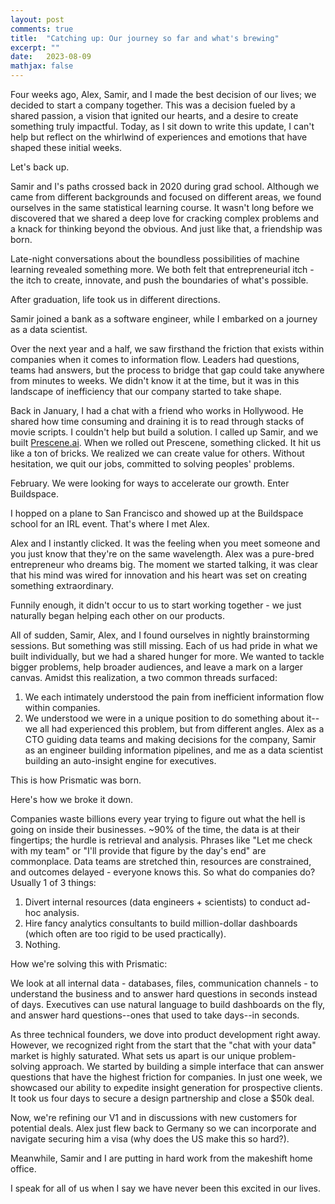 ```yaml
---
layout: post
comments: true
title:  "Catching up: Our journey so far and what's brewing"
excerpt: ""
date:   2023-08-09
mathjax: false
---
```


Four weeks ago, Alex, Samir, and I made the best decision of our lives; we decided to start a company together. This was a decision fueled by a shared passion, a vision that ignited our hearts, and a desire to create something truly impactful. Today, as I sit down to write this update, I can't help but reflect on the whirlwind of experiences and emotions that have shaped these initial weeks.

Let's back up.

Samir and I's paths crossed back in 2020 during grad school. Although we came from different backgrounds and focused on different areas, we found ourselves in the same statistical learning course. It wasn't long before we discovered that we shared a deep love for cracking complex problems and a knack for thinking beyond the obvious. And just like that, a friendship was born.

Late-night conversations about the boundless possibilities of machine learning revealed something more. We both felt that entrepreneurial itch - the itch to create, innovate, and push the boundaries of what's possible.

After graduation, life took us in different directions.

Samir joined a bank as a software engineer, while I embarked on a journey as a data scientist.

Over the next year and a half, we saw firsthand the friction that exists within companies when it comes to information flow. Leaders had questions, teams had answers, but the process to bridge that gap could take anywhere from minutes to weeks. We didn't know it at the time, but it was in this landscape of inefficiency that our company started to take shape.

Back in January, I had a chat with a friend who works in Hollywood. He shared how time consuming and draining it is to read through stacks of movie scripts. I couldn't help but build a solution. I called up Samir, and we built [Prescene.ai](https://prescene.ai). When we rolled out Prescene, something clicked. It hit us like a ton of bricks. We realized we can create value for others. Without hesitation, we quit our jobs, committed to solving peoples' problems. 

February. We were looking for ways to accelerate our growth. Enter Buildspace.

I hopped on a plane to San Francisco and showed up at the Buildspace school for an IRL event. That's where I met Alex. 

Alex and I instantly clicked. It was the feeling when you meet someone and you just know that they're on the same wavelength. Alex was a pure-bred entrepreneur who dreams big. The moment we started talking, it was clear that his mind was wired for innovation and his heart was set on creating something extraordinary.

Funnily enough, it didn't occur to us to start working together - we just naturally began helping each other on our products.

All of sudden, Samir, Alex, and I found ourselves in nightly brainstorming sessions. But something was still missing. Each of us had pride in what we built individually, but we had a shared hunger for more. We wanted to tackle bigger problems, help broader audiences, and leave a mark on a larger canvas. Amidst this realization, a two common threads surfaced:

1. We each intimately understood the pain from inefficient information flow within companies.
2. We understood we were in a unique position to do something about it--we all had experienced this problem, but from different angles. Alex as a CTO guiding data teams and making decisions for the company, Samir as an engineer building information pipelines, and me as a data scientist building an auto-insight engine for executives.

This is how Prismatic was born.

Here's how we broke it down.

Companies waste billions every year trying to figure out what the hell is going on inside their businesses. ~90% of the time, the data is at their fingertips; the hurdle is retrieval and analysis. Phrases like "Let me check with my team" or "I'll provide that figure by the day's end" are commonplace. Data teams are stretched thin, resources are constrained, and outcomes delayed - everyone knows this. So what do companies do? Usually 1 of 3 things:
1. Divert internal resources (data engineers + scientists) to conduct ad-hoc analysis.
2. Hire fancy analytics consultants to build million-dollar dashboards (which often are too rigid to be used practically).
3. Nothing.

How we're solving this with Prismatic:

We look at all internal data - databases, files, communication channels - to understand the business and to answer hard questions in seconds instead of days. Executives can use natural language to build dashboards on the fly, and answer hard questions--ones that used to take days--in seconds.

As three technical founders, we dove into product development right away. However, we recognized right from the start that the "chat with your data" market is highly saturated. What sets us apart is our unique problem-solving approach. We started by building a simple interface that can answer questions that have the highest friction for companies. In just one week, we showcased our ability to expedite insight generation for prospective clients. It took us four days to secure a design partnership and close a $50k deal.

Now, we're refining our V1 and in discussions with new customers for potential deals. Alex just flew back to Germany so we can incorporate and navigate securing him a visa (why does the US make this so hard?).

Meanwhile, Samir and I are putting in hard work from the makeshift home office.

I speak for all of us when I say we have never been this excited in our lives.